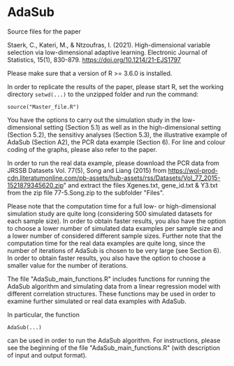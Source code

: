 # AdaSub

Source files for the paper  

Staerk, C., Kateri, M., & Ntzoufras, I. (2021). High-dimensional variable selection via low-dimensional adaptive learning. Electronic Journal of Statistics, 15(1), 830-879.  https://doi.org/10.1214/21-EJS1797

Please make sure that a version of R >= 3.6.0 is installed.

In order to replicate the results of the paper, please start R, 
set the working directory `setwd(...)` to the unzipped folder
and run the command: 

`source("Master_file.R")`

You have the options to carry out the simulation study in the low-dimensional setting (Section 5.1) as well as in the high-dimensional setting (Section 5.2), the sensitivy analyses (Section 5.3), the illustrative example of AdaSub (Section A2), the PCR data example (Section 6). For line and colour coding of the graphs, please also refer to the paper. 

In order to run the real data example, please download the PCR data from JRSSB Datasets Vol. 77(5), Song and Liang (2015)
from https://wol-prod-cdn.literatumonline.com/pb-assets/hub-assets/rss/Datasets/Vol_77_2015-1521879345620.zip"
and extract the files Xgenes.txt, gene_id.txt & Y3.txt from the zip file 77-5.Song.zip to the subfolder "Files".

Please note that the computation time for a full low- or high-dimensional simulation study are quite long (considering 500 simulated datasets for each sample size). 
In order to obtain faster results, you also have the option to choose a lower number of simulated data examples per sample size
and a lower number of considered different sample sizes. Further note that the computation time for the real data examples are quite long,
since the number of iterations of AdaSub is chosen to be very large (see Section 6). 
In order to obtain faster results, you also have the option to choose a smaller value for the number of iterations.

The file "AdaSub_main_functions.R" includes functions for running the AdaSub algorithm 
and simulating data from a linear regression model with different correlation structures. 
These functions may be used in order to examine further simulated or real data examples with AdaSub. 

In particular, the function 

`AdaSub(...)`

can be used in order to run the AdaSub algorithm. 
For instructions, please see the beginning of the file "AdaSub_main_functions.R" (with description of input and output format).
